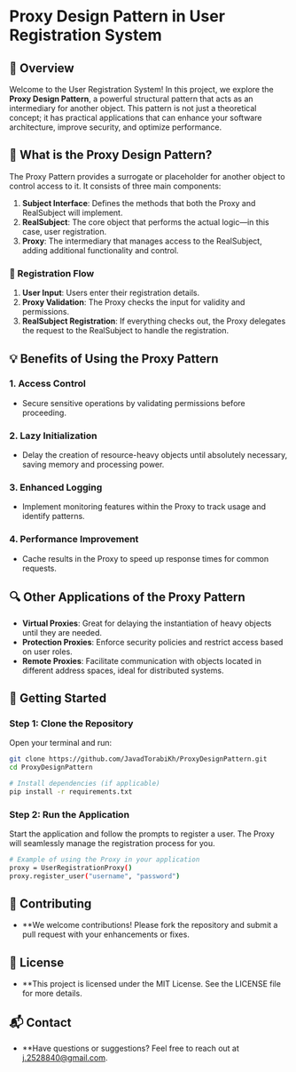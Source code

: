 # Proxy Design Pattern in User Registration System

## 🌟 Overview

Welcome to the User Registration System! In this project, we explore the **Proxy Design Pattern**, a powerful structural pattern that acts as an intermediary for another object. This pattern is not just a theoretical concept; it has practical applications that can enhance your software architecture, improve security, and optimize performance.

## 📜 What is the Proxy Design Pattern?

The Proxy Pattern provides a surrogate or placeholder for another object to control access to it. It consists of three main components:

1. **Subject Interface**: Defines the methods that both the Proxy and RealSubject will implement.
2. **RealSubject**: The core object that performs the actual logic—in this case, user registration.
3. **Proxy**: The intermediary that manages access to the RealSubject, adding additional functionality and control.

### 🎨 Registration Flow

1. **User Input**: Users enter their registration details.
2. **Proxy Validation**: The Proxy checks the input for validity and permissions.
3. **RealSubject Registration**: If everything checks out, the Proxy delegates the request to the RealSubject to handle the registration.

## 💡 Benefits of Using the Proxy Pattern

### 1. **Access Control**
   - Secure sensitive operations by validating permissions before proceeding.

### 2. **Lazy Initialization**
   - Delay the creation of resource-heavy objects until absolutely necessary, saving memory and processing power.

### 3. **Enhanced Logging**
   - Implement monitoring features within the Proxy to track usage and identify patterns.

### 4. **Performance Improvement**
   - Cache results in the Proxy to speed up response times for common requests.

## 🔍 Other Applications of the Proxy Pattern

- **Virtual Proxies**: Great for delaying the instantiation of heavy objects until they are needed.
- **Protection Proxies**: Enforce security policies and restrict access based on user roles.
- **Remote Proxies**: Facilitate communication with objects located in different address spaces, ideal for distributed systems.

## 🚀 Getting Started

### Step 1: Clone the Repository

Open your terminal and run:

  ```bash
  git clone https://github.com/JavadTorabiKh/ProxyDesignPattern.git
  cd ProxyDesignPattern

  # Install dependencies (if applicable)
  pip install -r requirements.txt
  ```

### Step 2: Run the Application
Start the application and follow the prompts to register a user. The Proxy will seamlessly manage the registration process for you.

  ```bash
  # Example of using the Proxy in your application
  proxy = UserRegistrationProxy()
  proxy.register_user("username", "password")
  ```


## 🤝 Contributing
- **We welcome contributions! Please fork the repository and submit a pull request with your enhancements or fixes.

## 📄 License
- **This project is licensed under the MIT License. See the LICENSE file for more details.

## 📬 Contact
- **Have questions or suggestions? Feel free to reach out at j.2528840@gmail.com.




